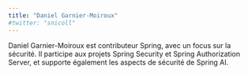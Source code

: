 ```yaml
---
title: "Daniel Garnier-Moiroux"
#twitter: "snicoll"
---
```


Daniel Garnier-Moiroux est contributeur Spring, avec un focus sur la sécurité. Il participe aux projets Spring Security et Spring Authorization Server, et supporte également les aspects de sécurité de Spring AI.
